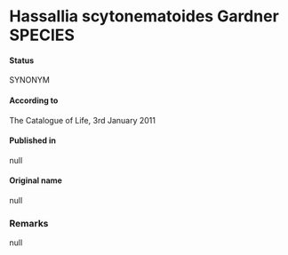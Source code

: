 Hassallia scytonematoides Gardner SPECIES
=======

#### Status
SYNONYM

#### According to
The Catalogue of Life, 3rd January 2011

#### Published in
null

#### Original name
null

### Remarks
null